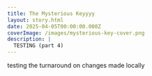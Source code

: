 ```yaml
---
title: The Mysterious Keyyyy
layout: story.html
date: 2025-04-05T00:00:00.000Z
coverImage: /images/mysterious-key-cover.png
description: |
  TESTING (part 4)
---
```


testing the turnaround on changes made locally
